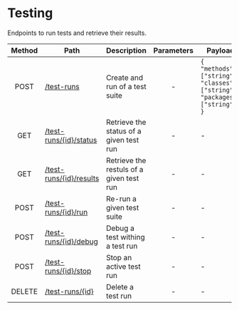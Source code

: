 # Testing

Endpoints to run tests and retrieve their results.

| Method | Path                                         | Description                              | Parameters | Payload                                                                    |
| :----: | -------------------------------------------- | ---------------------------------------- | :--------: | -------------------------------------------------------------------------- |
|  POST  | [/test-runs](post.md)                        | Create and run of a test suite           |     -      | `{ "methods": ["string"], "classes": ["string"], "packages": ["string"] }` |
|  GET   | [/test-runs/{id}/status](id/status/get.md)   | Retrieve the status of a given test run  |     -      | -                                                                          |
|  GET   | [/test-runs/{id}/results](id/resutls/get.md) | Retrieve the restuls of a given test run |     -      | -                                                                          |
|  POST  | [/test-runs/{id}/run](id/run/post.md)        | Re-run a given test suite                |     -      | -                                                                          |
|  POST  | [/test-runs/{id}/debug](id/debug/post.md)    | Debug a test withing a test run          |     -      | -                                                                          |
|  POST  | [/test-runs/{id}/stop](id/stop/post.md)      | Stop an active test run                  |     -      | -                                                                          |
| DELETE | [/test-runs/{id}](id/delete.md)              | Delete a test run                        |     -      | -                                                                          |
